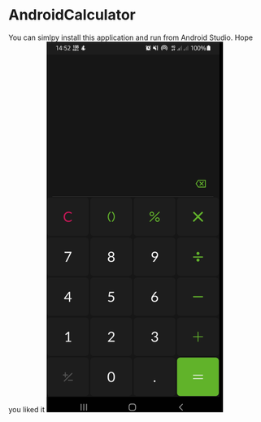 # AndroidCalculator
You can simlpy install this application and run from Android Studio. Hope you liked it
<img src="/ss.png"></img>
